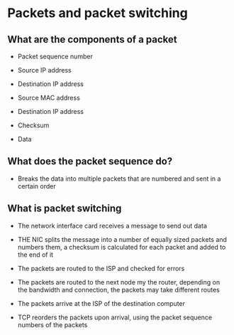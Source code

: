 # Packets and packet switching

## What are the components of a packet

- Packet sequence number 

- Source IP address

- Destination IP address

- Source MAC address

- Destination IP address

- Checksum 

- Data

## What does the packet sequence do?

- Breaks the data into multiple packets that are numbered and sent in a certain order

## What is packet switching

- The network interface card receives a message to send out data

- THE NIC splits the message into a number of equally sized packets and numbers them, a checksum is calculated for each packet and added to the end of it

- The packets are routed to the ISP and checked for errors

- The packets are routed to the next node my the router, depending on the bandwidth and connection, the packets may take different routes

- The packets arrive at the ISP of the destination computer

- TCP reorders the packets upon arrival, using the packet sequence numbers of the packets
